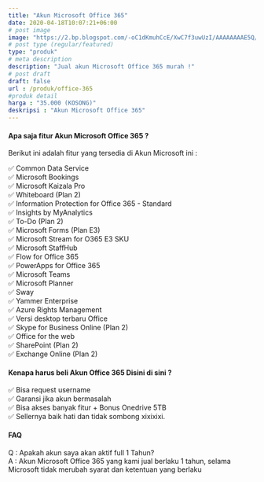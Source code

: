```yaml
---
title: "Akun Microsoft Office 365"
date: 2020-04-18T10:07:21+06:00
# post image
image: "https://2.bp.blogspot.com/-oC1dKmuhCcE/XwC7f3uwUzI/AAAAAAAAE5Q/QxwFi4CUoG01ALiY_Dhx84k5wk5UgDjigCLcBGAsYHQ/s1600/Office365_Thumbnail.png"
# post type (regular/featured)
type: "produk"
# meta description
description: "Jual akun Microsoft Office 365 murah !"
# post draft
draft: false
url : /produk/office-365
#produk detail
harga : "35.000 (KOSONG)"
deskripsi : "Akun Microsoft Office 365"
---
```



#### Apa saja fitur Akun Microsoft Office 365 ? 
Berikut ini adalah fitur yang tersedia di Akun Microsoft ini :

✅ Common Data Service\
✅ Microsoft Bookings\
✅ Microsoft Kaizala Pro\
✅ Whiteboard (Plan 2)\
✅ Information Protection for Office 365 - Standard\
✅ Insights by MyAnalytics\
✅ To-Do (Plan 2)\
✅ Microsoft Forms (Plan E3)\
✅ Microsoft Stream for O365 E3 SKU\
✅ Microsoft StaffHub\
✅ Flow for Office 365\
✅ PowerApps for Office 365\
✅ Microsoft Teams\
✅ Microsoft Planner\
✅ Sway\
✅ Yammer Enterprise\
✅ Azure Rights Management\
✅ Versi desktop terbaru Office\
✅ Skype for Business Online (Plan 2)\
✅ Office for the web\
✅ SharePoint (Plan 2)\
✅ Exchange Online (Plan 2)

#### Kenapa harus beli Akun Office 365 Disini di sini ?
✅ Bisa request username \
✅ Garansi jika akun bermasalah \
✅ Bisa akses banyak fitur + Bonus Onedrive 5TB \
✅ Sellernya baik hati dan tidak sombong xixixixi.

#### FAQ
Q : Apakah akun saya akan aktif full 1 Tahun? \
A : Akun Microsoft Office 365 yang kami jual berlaku 1 tahun, selama Microsoft tidak merubah syarat dan ketentuan yang berlaku



